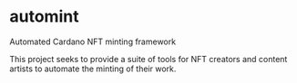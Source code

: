 # automint

Automated Cardano NFT minting framework

This project seeks to provide a suite of tools for NFT creators and content artists to automate the minting of their work.
